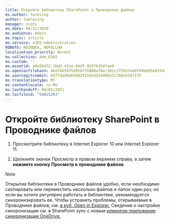 ```yaml
---
title: Откройте библиотеку SharePoint в Проводнике файлов
ms.author: toresing
author: tomresing
manager: scotv
ms.date: 04/21/2020
ms.audience: Admin
ms.topic: article
ms.service: o365-administration
ROBOTS: NOINDEX, NOFOLLOW
localization_priority: Normal
ms.collection: Adm_O365
ms.custom: ''
ms.assetid: a8e56d32-2bd3-43ce-84df-925f6354fee0
ms.openlocfilehash: 4bdf4b5975095bf35808a78ec301c375b5744df49b685e033406a38151141597
ms.sourcegitcommit: b5f7da89a650d2915dc652449623c78be6247175
ms.translationtype: MT
ms.contentlocale: ru-RU
ms.lasthandoff: 08/05/2021
ms.locfileid: "54025263"
---
```

# <a name="open-a-sharepoint-library-in-file-explorer"></a>Откройте библиотеку SharePoint в Проводнике файлов

1. Просмотрите библиотеку в Internet Explorer 10 или Internet Explorer 11. 
    
2. Щелкните значок Просмотр в правом верхнем справа, а затем **нажмите кнопку Просмотр в проводнике файлов**.
    
> [!NOTE]
> Открытие библиотеки в Проводнике файлов удобно, если необходимо скопировать или переместить несколько файлов и папок один раз, но если вы хотите регулярно работать в библиотеке, рекомендуется синхронизировать ее. Чтобы устранить проблемы, открываемые в Проводнике файлов, см. [в руб. Open in Explorer.](https://go.microsoft.com/fwlink/?linkid=871665) Сведения о настройке синхронизации см. в SharePoint sync с новым [клиентом приложение синхронизации OneDrive.](https://go.microsoft.com/fwlink/?linkid=871666) 
  

